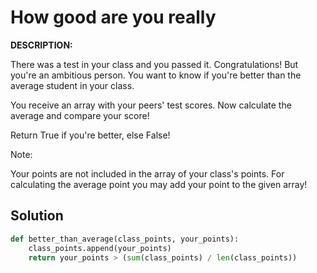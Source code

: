 # How good are you really
**DESCRIPTION:**

There was a test in your class and you passed it. Congratulations!
But you're an ambitious person. You want to know if you're better than the average student in your class.

You receive an array with your peers' test scores. Now calculate the average and compare your score!

Return True if you're better, else False!

Note:

Your points are not included in the array of your class's points. For calculating the average point you may add your point to the given array!


## Solution
```Python
def better_than_average(class_points, your_points):
    class_points.append(your_points)
    return your_points > (sum(class_points) / len(class_points)) 
```